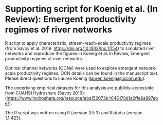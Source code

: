 # Supporting script for Koenig et al. (In Review): Emergent productivity regimes of river networks
R script to apply characteristic, stream-reach-scale productivity regimes (from Savoy et al. 2019: https://doi.org/10.1002/lno.11154) to simulated river networks and reproduce the figures in Koenig et al. In Review, Emergent productivity regimes of river networks. 

Optimal channel networks (OCNs) were used to explore emergent network-scale productivity regimes. OCN details can be found in the manuscript text. Please direct questions to Lauren Koenig (lauren.koenig@uconn.edu).

The underlying empirical datasets for this analysis are publicly-accessible from CUAHSI Hydroshare (Savoy 2019): (https://www.hydroshare.org/resource/eba152073b4046178d1a2ffe9a897ebe/).

The R script was written using R (version 3.5.3) and Rstudio (version 1.1.423).
